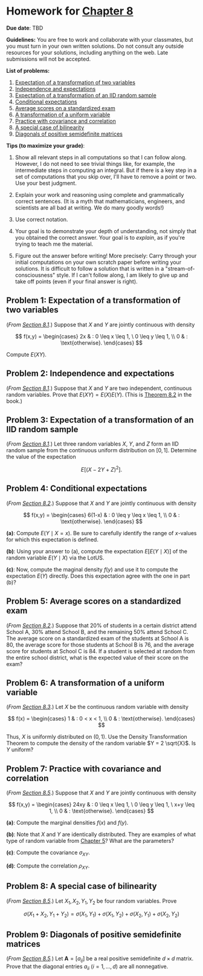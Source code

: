 # Homework for [Chapter 8](https://mml.johnmyersmath.com/stats-book/chapters/08-more-prob.html#)

**Due date**: TBD

**Guidelines:** You are free to work and collaborate with your classmates, but you must turn in your own written solutions. Do not consult any outside resources for your solutions, including anything on the web. Late submissions will not be accepted.

**List of problems:**

1. [Expectation of a transformation of two variables](#problem-1-expectation-of-a-transformation-of-two-variables)
2. [Independence and expectations](#problem-2-independence-and-expectations)
3. [Expectation of a transformation of an IID random sample](#problem-3-expectation-of-a-transformation-of-an-iid-random-sample)
4. [Conditional expectations](#problem-4-conditional-expectations)
5. [Average scores on a standardized exam](#problem-5-average-scores-on-a-standardized-exam)
6. [A transformation of a uniform variable](#problem-6-a-transformation-of-a-uniform-variable)
7. [Practice with covariance and correlation](#problem-7-practice-with-covariance-and-correlation)
8. [A special case of bilinearity](#problem-8-a-special-case-of-bilinearity)
9. [Diagonals of positive semidefinite matrices](#problem-9-diagonals-of-positive-semidefinite-matrices)


 **Tips (to maximize your grade)**:
 
1. Show all relevant steps in all computations so that I can follow along. However, I do not need to see trivial things like, for example, the intermediate steps in computing an integral. But if there is a key step in a set of computations that you skip over, I'll have to remove a point or two. Use your best judgment.

2. Explain your work and reasoning using complete and grammatically correct sentences. (It is a myth that mathematicians, engineers, and scientists are all bad at writing. We do many goodly words!)
 
3. Use correct notation.

4. Your goal is to demonstrate your depth of understanding, not simply that you obtained the correct answer. Your goal is to _explain_, as if you're trying to teach me the material.

5. Figure out the answer before writing! More precisely: Carry through your initial computations on your own scratch paper before writing your solutions.  It is difficult to follow a solution that is written in a "stream-of-consciousness" style. If I can't follow along, I am likely to give up and take off points (even if your final answer is right).


## Problem 1: Expectation of a transformation of two variables

(_From [Section 8.1](https://mml.johnmyersmath.com/stats-book/chapters/08-more-prob.html#expectations-and-joint-distributions)_.) Suppose that $X$ and $Y$ are jointly continuous with density

$$
f(x,y) = \begin{cases}
2x & : 0 \leq x \leq 1, \ 0 \leq y \leq 1, \\
0 & : \text{otherwise}.
\end{cases}
$$

Compute $E(XY)$.

## Problem 2: Independence and expectations

(_From [Section 8.1](https://mml.johnmyersmath.com/stats-book/chapters/08-more-prob.html#expectations-and-joint-distributions)_.) Suppose that $X$ and $Y$ are two independent, continuous random variables. Prove that $E(XY) = E(X)E(Y)$. (This is [Theorem 8.2](https://mml.johnmyersmath.com/stats-book/chapters/08-more-prob.html#ind-expect-thm) in the book.)

## Problem 3: Expectation of a transformation of an IID random sample

(_From [Section 8.1](https://mml.johnmyersmath.com/stats-book/chapters/08-more-prob.html#expectations-and-joint-distributions)_.) Let three random variables $X$, $Y$, and $Z$ form an IID random sample from the continuous uniform distribution on $[0,1]$. Determine the value of the expectation

$$
E\left[ (X - 2Y + Z)^2\right].
$$

## Problem 4: Conditional expectations

(_From [Section 8.2](https://mml.johnmyersmath.com/stats-book/chapters/08-more-prob.html#expectations-and-conditional-distributions)_.) Suppose that $X$ and $Y$ are jointly continuous with density

$$
f(x,y) = \begin{cases}
6(1-x) & : 0 \leq y \leq x \leq 1, \\
0 & : \text{otherwise}.
\end{cases}
$$

**(a)**: Compute $E(Y \mid X=x)$. Be sure to carefully identify the range of $x$-values for which this expectation is defined.

**(b)**: Using your answer to (a), compute the  expectation $E\left[ E(Y \mid X) \right]$ of the random variable $E(Y\mid X)$ via the LotUS.

**(c)**: Now, compute the maginal density $f(y)$ and use it to compute the expectation $E(Y)$ directly. Does this expectation agree with the one in part (b)?

## Problem 5: Average scores on a standardized exam

(_From [Section 8.2](https://mml.johnmyersmath.com/stats-book/chapters/08-more-prob.html#expectations-and-conditional-distributions)_.) Suppose that 20% of students in a certain district attend School A, 30% attend School B, and the remaining 50% attend School C. The average score on a standardized exam of the students at School A is 80, the average score for those students at School B is 76, and the average score for students at School C is 84. If a student is selected at random from the entire school district, what is the expected value of their score on the exam?

## Problem 6: A transformation of a uniform variable

(_From [Section 8.3](https://mml.johnmyersmath.com/stats-book/chapters/08-more-prob.html#density-transformations)_.) Let $X$ be the continuous random variable with density

$$
f(x) = \begin{cases}
1 & : 0 < x < 1, \\
0 & : \text{otherwise}.
\end{cases}
$$

Thus, $X$ is uniformly distributed on $(0,1)$. Use the Density Transformation Theorem to compute the density of the random variable $Y  = 2 \sqrt{X}$. Is $Y$ uniform?

## Problem 7: Practice with covariance and correlation

(_From [Section 8.5](https://mml.johnmyersmath.com/stats-book/chapters/08-more-prob.html#covariance-and-correlation)_.) Suppose that $X$ and $Y$ are jointly continuous with density

$$
f(x,y) = \begin{cases}
24xy & : 0 \leq x \leq 1, \ 0 \leq y \leq 1, \ x+y \leq 1, \\
0 & : \text{otherwise}.
\end{cases}
$$

**(a)**: Compute the marginal densities $f(x)$ and $f(y)$.

**(b)**: Note that $X$ and $Y$ are identically distributed. They are examples of what type of random variable from [Chapter 5](https://mml.johnmyersmath.com/stats-book/chapters/05-examples-of-rvs.html)? What are the parameters?

**(c)**: Compute the covariance $\sigma_{XY}$.

**(d)**: Compute the correlation $\rho_{XY}$.

## Problem 8: A special case of bilinearity

(_From [Section 8.5](https://mml.johnmyersmath.com/stats-book/chapters/08-more-prob.html#covariance-and-correlation)_.) Let $X_1,X_2,Y_1,Y_2$ be four random variables. Prove

$$
\sigma(X_1+X_2,Y_1+Y_2) = \sigma(X_1,Y_1) + \sigma(X_1,Y_2) + \sigma(X_2,Y_1) +  \sigma(X_2,Y_2)
$$

## Problem 9: Diagonals of positive semidefinite matrices

(_From [Section 8.5](https://mml.johnmyersmath.com/stats-book/chapters/08-more-prob.html#covariance-and-correlation)._) Let $\mathbf{A}=[a_{ij}]$ be a real positive semidefinite $d\times d$ matrix. Prove that the diagonal entries $a_{ii}$ ($i=1,\ldots,d$) are all nonnegative.